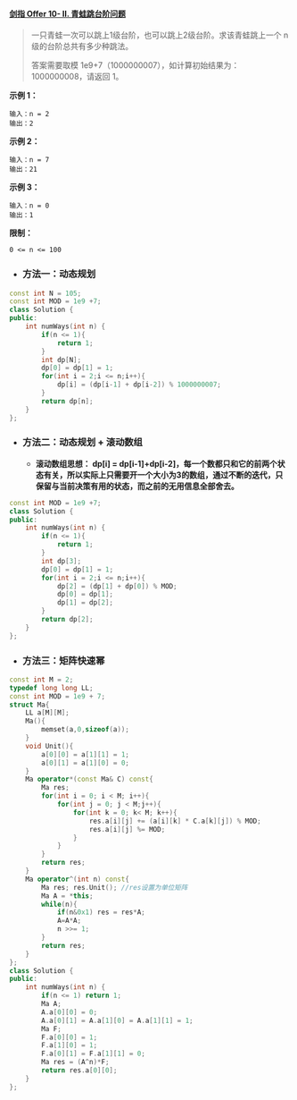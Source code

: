 #### [剑指 Offer 10- II. 青蛙跳台阶问题](https://leetcode-cn.com/problems/qing-wa-tiao-tai-jie-wen-ti-lcof/)

> 一只青蛙一次可以跳上1级台阶，也可以跳上2级台阶。求该青蛙跳上一个 n 级的台阶总共有多少种跳法。
>
> 答案需要取模 1e9+7（1000000007），如计算初始结果为：1000000008，请返回 1。



**示例 1：**

```
输入：n = 2
输出：2
```

**示例 2：**

```
输入：n = 7
输出：21
```

**示例 3：**

```
输入：n = 0
输出：1
```

**限制：**

```
0 <= n <= 100
```



* ### 方法一：动态规划


```c++
const int N = 105;
const int MOD = 1e9 +7;
class Solution {
public:
    int numWays(int n) {
        if(n <= 1){
            return 1;
        }
        int dp[N];
        dp[0] = dp[1] = 1;
        for(int i = 2;i <= n;i++){
            dp[i] = (dp[i-1] + dp[i-2]) % 1000000007;
        }
        return dp[n];
    }
};
```



* ### 方法二：动态规划 + 滚动数组

  * **滚动数组思想： dp[i] = dp[i-1]+dp[i-2]，每一个数都只和它的前两个状态有关，所以实际上只需要开一个大小为3的数组，通过不断的迭代，只保留与当前决策有用的状态，而之前的无用信息全部舍去。**

```c++
const int MOD = 1e9 +7;
class Solution {
public:
    int numWays(int n) {
        if(n <= 1){
            return 1;
        }
        int dp[3];
        dp[0] = dp[1] = 1;
        for(int i = 2;i <= n;i++){
            dp[2] = (dp[1] + dp[0]) % MOD;
            dp[0] = dp[1];
            dp[1] = dp[2];
        }
        return dp[2];
    }
};
```



* ### 方法三：矩阵快速幂



```c++
const int M = 2;
typedef long long LL;
const int MOD = 1e9 + 7;
struct Ma{
    LL a[M][M];
    Ma(){
        memset(a,0,sizeof(a));
    }
    void Unit(){
        a[0][0] = a[1][1] = 1;
        a[0][1] = a[1][0] = 0;
    }
    Ma operator*(const Ma& C) const{
        Ma res;
        for(int i = 0; i < M; i++){
            for(int j = 0; j < M;j++){
                for(int k = 0; k< M; k++){
                    res.a[i][j] += (a[i][k] * C.a[k][j]) % MOD;
                    res.a[i][j] %= MOD;
                }
            }
        }
        return res;
    }
    Ma operator^(int n) const{
        Ma res; res.Unit(); //res设置为单位矩阵
        Ma A = *this;
        while(n){
            if(n&0x1) res = res*A;
            A=A*A;
            n >>= 1;
        }
        return res;
    }
};
class Solution {
public:
	int numWays(int n) {
        if(n <= 1) return 1;
		Ma A;
	    A.a[0][0] = 0;
	    A.a[0][1] = A.a[1][0] = A.a[1][1] = 1;
	    Ma F;
	    F.a[0][0] = 1;
        F.a[1][0] = 1;
        F.a[0][1] = F.a[1][1] = 0;
	    Ma res = (A^n)*F;
	    return res.a[0][0];
	}
};
```



